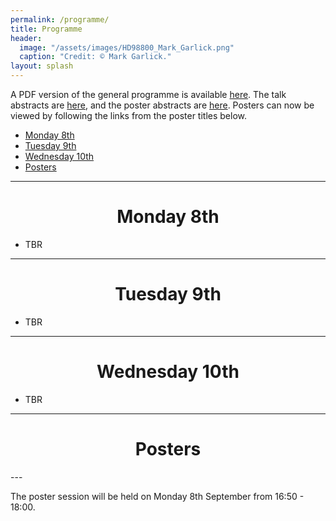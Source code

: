 ```yaml
---
permalink: /programme/
title: Programme
header:
  image: "/assets/images/HD98800_Mark_Garlick.png"
  caption: "Credit: © Mark Garlick."
layout: splash
---
```


A PDF version of the general programme is available [here](../assets/images/Programme.pdf). The talk abstracts are [here](../assets/images/Talks.pdf), and the poster abstracts are [here](../assets/images/Posters.pdf). Posters can now be viewed by following the links from the poster titles below.

- [Monday 8th](#monday-8th)
- [Tuesday 9th](#tuesday-9th)
- [Wednesday 10th](#wednesday-10th)
- [Posters](#posters)

---
<h1 id="monday-8th" style="text-align: center;">Monday 8th</h1>


- TBR

---
<h1 id="tuesday-9th" style="text-align: center;">Tuesday 9th</h1>


- TBR

---
<h1 id="wednesday-10th" style="text-align: center;">Wednesday 10th</h1>


- TBR

---
<h1 id="posters" style="text-align: center;">Posters</h1>
---

The poster session will be held on Monday 8th September from 16:50 - 18:00.
